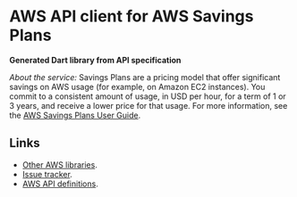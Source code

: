 # AWS API client for AWS Savings Plans

**Generated Dart library from API specification**

*About the service:*
Savings Plans are a pricing model that offer significant savings on AWS
usage (for example, on Amazon EC2 instances). You commit to a consistent
amount of usage, in USD per hour, for a term of 1 or 3 years, and receive a
lower price for that usage. For more information, see the <a
href="https://docs.aws.amazon.com/savingsplans/latest/userguide/">AWS
Savings Plans User Guide</a>.

## Links

- [Other AWS libraries](https://github.com/agilord/aws_client/tree/master/generated).
- [Issue tracker](https://github.com/agilord/aws_client/issues).
- [AWS API definitions](https://github.com/aws/aws-sdk-js/tree/master/apis).
